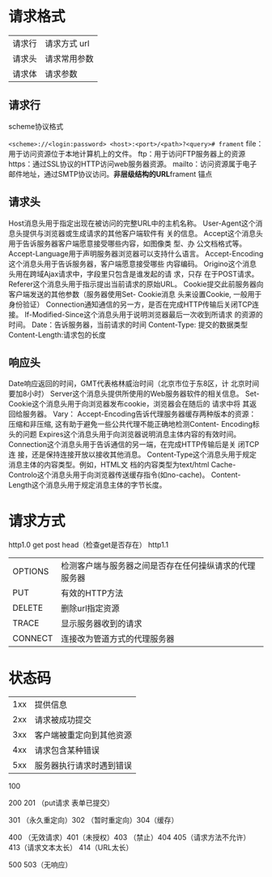 # 请求格式

|     |     |
| --- | --- |
| 请求行 | 请求方式 url |
| 请求头 | 请求常用参数 |
| 请求体 | 请求参数 |

## 请求行

scheme协议格式

`<scheme>://<login:password> <host>:<port>/<path>?<query># frament`
file：用于访问资源位于本地计算机上的文件。
ftp：用于访问FTP服务器上的资源
https：通过SSL协议的HTTP访问web服务器资源。
mailto：访问资源属于电子邮件地址，通过SMTP协议访问。**非层级结构的URL**frament 锚点

## 请求头

Host消息头用于指定出现在被访问的完整URL中的主机名称。
User-Agent这个消息头提供与浏览器或生成请求的其他客户端软件有 关的信息。
Accept这个消息头用于告诉服务器客户端愿意接受哪些内容，如图像类 型、办 公文档格式等。
Accept-Language用于声明服务器浏览器可以支持什么语言。
Accept-Encoding这个消息头用于告诉服务器，客户端愿意接受哪些 内容编码。
Origino这个消息头用在跨域Ajax请求中，字段里只包含是谁发起的请 求，只存 在于POST请求。
Referer这个消息头用于指示提出当前请求的原始URL。
Cookie提交此前服务器向客户端发送的其他参数（服务器使用Set- Cookie消息 头来设置Cookie, 一般用于身份验证）
Connection通知通信的另一方，是否在完成HTTP传输后关闭TCP连 接。
If-Modified-Since这个消息头用于说明浏览器最后一次收到所请求 的资源的时间。
Date：告诉服务器，当前请求的时间
Content-Type: 提交的数据类型
Content-Length:请求包的长度

## 响应头

Date响应返回的时间，GMT代表格林威治时间（北京市位于东8区，计 北京时间要加8小时）
Server这个消息头提供所使用的Web服务器软件的相关信息。
Set-Cookie这个消息头用于向浏览器发布cookie，浏览器会在随后的 请求中将 其返回给服务器。
Vary： Accept-Encoding告诉代理服务器缓存两种版本的资源： 压缩和非压缩, 这有助于避免一些公共代理不能正确地检测Content- Encoding标头的问题
Expires这个消息头用于向浏览器说明消息主体内容的有效时间。
Connection这个消息头用于告诉通信的另一端，在完成HTTP传输后是关 闭TCP连 接，还是保持连接开放以接收其他消息。
Content-Type这个消息头用于规定消息主体的内容类型。例如，HTML文 档的内容类型为text/html
Cache-Controlo这个消息头用于向浏览器传送缓存指令(如no-cache)。
Content-Length这个消息头用于规定消息主体的字节长度。

# 请求方式

http1.0
get post head（检查get是否存在）
http1.1

|     |     |
| --- | --- |
| OPTIONS | 检测客户端与服务器之间是否存在任何操纵请求的代理服务器 |
| PUT | 有效的HTTP方法 |
| DELETE | 删除url指定资源 |
| TRACE | 显示服务器收到的请求 |
| CONNECT | 连接改为管道方式的代理服务器 |

# 状态码

|     |     |
| --- | --- |
| 1xx | 提供信息 |
| 2xx | 请求被成功提交 |
| 3xx | 客户端被重定向到其他资源 |
| 4xx | 请求包含某种错误 |
| 5xx | 服务器执行请求时遇到错误 |

100

200 201 （put请求 表单已提交）

301 （永久重定向）302 （暂时重定向）304（缓存）

400 （无效请求）401（未授权）403 （禁止）404 405（请求方法不允许） 413（请求文本太长） 414（URL太长）

500 503（无响应）
